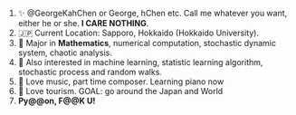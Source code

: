 1. ✨ @GeorgeKahChen or George, hChen etc. Call me whatever you want, either he or she. **I CARE NOTHING**.
2. 🇯🇵 Current Location: Sapporo, Hokkaido (Hokkaido University).
3. 🟰 Major in **Mathematics**, numerical computation, stochastic dynamic system, chaotic analysis.
4. 🤖️ Also interested in machine learning, statistic learning algorithm, stochastic process and random walks.
5. 🎵 Love music, part time composer. Learning piano now
6. 🛫 Love tourism. GOAL: go around the Japan and World
7. **Py@@on, F@@K U!**

